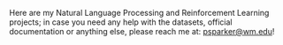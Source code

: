 Here are my Natural Language Processing and Reinforcement Learning projects; in case you need any help with the datasets, official documentation or anything else, please reach me at: psparker@wm.edu!

